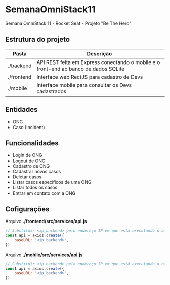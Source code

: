 # SemanaOmniStack11
Semana OmniStack 11 - Rocket Seat - Projeto "Be The Hero"

## Estrutura do projeto

| Pasta | Descrição |
| ----------- | ----------- |
| ./backend | API REST feita em Express conectando o mobile e o front-end ao banco de dados SQLite |
| ./frontend | Interface web RectJS para cadastro de Devs |
| ./mobile | Interface mobile para consultar os Devs cadastrados |

## Entidades
 * ONG
 * Caso (Incident)

## Funcionalidades

 * Login de ONG
 * Logout de ONG
 * Cadastro de ONG
 * Cadastrar novos casos
 * Deletar casos
 * Listar casos específicos de uma ONG
 * Listar todos os casos
 * Entrar em contato com a ONG

## Cofigurações

Arquivo **./frontend/src/services/api.js**

```javascript
// Substituir <ip_backend> pelo endereço IP em que está executando o back-end
const api = axios.create({
	baseURL: '<ip_backend>',
})
```

Arquivo **./mobile/src/services/api.js**

```javascript
// Substituir <ip_backend> pelo endereço IP em que está executando o back-end
const api = axios.create({
	baseURL: '<ip_backend>',
})
```